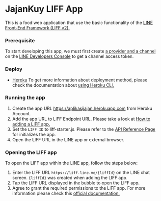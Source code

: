 ﻿# JajanKuy LIFF App
 This is a food web application that use the basic functionality of the [LINE Front-End Framework (LIFF v2).](https://developers.line.biz/en/docs/liff/overview/)
 
 ### Prerequisite
 To start developing this app, we must first create [a provider and a channel](https://developers.line.biz/en/docs/liff/getting-started/) on the [LINE Developers Console](https://developers.line.biz/console) to get a channel access token.
 
 ### Deploy
 * [Heroku](https://www.heroku.com/)
To get more information about deployment method, please check the documentation about [using Heroku CLI.](https://devcenter.heroku.com/articles/git)
 
 ### Running the app
 1. Create the app URL https://aplikasijajan.herokuapp.com from Heroku Account.
 2. Add the app URL to LIFF Endpoint URL. Please take a look at [How to adding a LIFF app.](https://developers.line.biz/en/docs/liff/registering-liff-apps/#registering-liff-app)
 3. Set the `LIFF ID` to liff-starter.js. Please refer to the [API Reference Page](https://developers.line.biz/en/reference/liff/#initialize-liff-app) for initializes the app.
 4. Open the LIFF URL in the LINE app or external browser.
 
 ### Opening the LIFF app
 To open the LIFF app within the LINE app, follow the steps below:
 1. Enter the LIFF URL `https://liff.line.me/{liffId}` on the LINE chat screen. `{liffId}` was created when adding the LIFF app.
 2. Tap the LIFF URL displayed in the bubble to open the LIFF app.
 3. Agree to grant the required permissions to the LIFF app.
For more information please check this [official documentation.](https://developers.line.biz/en/docs/liff/opening-liff-app/)
